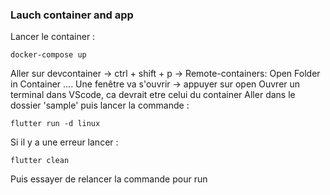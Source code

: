 ### Lauch container and app
Lancer le container :
```
docker-compose up
```
Aller sur devcontainer -> ctrl + shift + p -> Remote-containers: Open Folder in Container ....
Une fenêtre va s'ouvrir -> appuyer sur open
Ouvrer un terminal dans VScode, ca devrait etre celui du container
Aller dans le dossier 'sample' puis lancer la commande :
```
flutter run -d linux
```
Si il y a une erreur lancer :
```
flutter clean
```
Puis essayer de relancer la commande pour run

